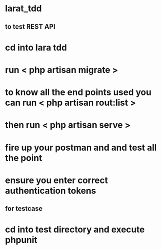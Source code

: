 # larat_tdd
## to test REST API
# cd into lara tdd
# run < php artisan migrate >
# to know all the end points used you can run < php artisan rout:list >
# then run < php artisan serve >
# fire up your postman and and test all the point
# ensure you enter correct authentication tokens

## for testcase
# cd into test directory and execute phpunit
